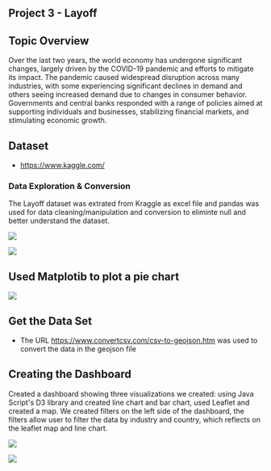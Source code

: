 ## Project 3 - Layoff 


## Topic Overview


Over the last two years, the world economy has undergone significant changes, largely driven by the COVID-19 pandemic and efforts to mitigate its impact.
The pandemic caused widespread disruption across many industries, with some experiencing significant declines in demand and others seeing increased demand due to changes in consumer behavior. Governments and central banks responded with a range of policies aimed at supporting individuals and businesses, stabilizing financial markets, and stimulating economic growth.



## Dataset 


* https://www.kaggle.com/





### Data Exploration & Conversion

The Layoff dataset was extrated from Kraggle as excel file and pandas was used for data cleaning/manipulation and conversion to eliminte null and better understand the dataset.




![](https://github.com/termehmohebbie/deadline-mode/blob/main/Images/Data%20%20Exploration%20%20%26%20Conversion.PNG)


![](https://github.com/termehmohebbie/deadline-mode/blob/main/Images/Capture.PNG)


## Used Matplotib to plot a pie chart


![](https://github.com/termehmohebbie/deadline-mode/blob/main/Images/Capture%20-%20%25%20by%20Country.PNG)

## Get the Data Set

* The URL https://www.convertcsv.com/csv-to-geojson.htm was used to convert the data in the geojson file

## Creating the Dashboard

Created a dashboard showing three visualizations we created: using Java Script's D3 library and created line chart and bar chart, used Leaflet and created a map. We created filters on the left side of the dashboard, the filters allow user to filter the data by industry and country, which reflects on the leaflet map and line chart. 

![](https://github.com/termehmohebbie/deadline-mode/blob/main/Images/Dashboard1.PNG)

![](https://github.com/termehmohebbie/deadline-mode/blob/main/Images/Dashboard2.PNG)
